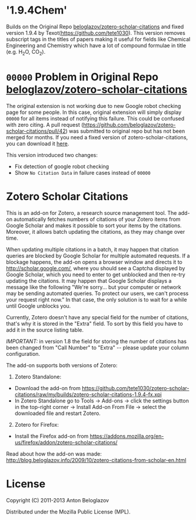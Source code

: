 # '1.9.4Chem'
Builds on the Original Repo [beloglazov/zotero-scholar-citations](https://github.com/beloglazov/zotero-scholar-citations) and fixed version 1.9.4 by Texot(https://github.com/tete1030). This version removes subscript tags in the titles of papers making it useful for fields like Chemical Engineering and Chemistry which have a lot of compound formulae in title (e.g. H<sub>2</sub>O, CO<sub>2</sub>).

# `00000` Problem in Original Repo [beloglazov/zotero-scholar-citations](https://github.com/beloglazov/zotero-scholar-citations)

The original extension is not working due to new Google robot checking page for some people. In this case, original extension will simply display `00000` for all items instead of notifying this failure. This could be confused with zero citing. A pull request (https://github.com/beloglazov/zotero-scholar-citations/pull/42) was submitted to original repo but has not been merged for months. If you need a fixed version of zotero-scholar-citations, you can download it [here](https://github.com/tete1030/zotero-scholar-citations/raw/my/builds/zotero-scholar-citations-1.9.4-fx.xpi).

This version introduced two changes:

* Fix detection of google robot checking
* Show `No Citation Data` in failure cases instead of `00000`

# Zotero Scholar Citations

This is an add-on for Zotero, a research source management tool. The add-on automatically fetches numbers of citations of your Zotero items from Google Scholar and makes it possible to sort your items by the citations. Moreover, it allows batch updating the citations, as they may change over time.

When updating multiple citations in a batch, it may happen that citation queries are blocked by Google Scholar for multiple automated requests. If a blockage happens, the add-on opens a browser window and directs it to http://scholar.google.com/, where you should see a Captcha displayed by Google Scholar, which you need to enter to get unblocked and then re-try updating the citations. It may happen that Google Scholar displays a message like the following "We're sorry... but your computer or network may be sending automated queries. To protect our users, we can't process your request right now." In that case, the only solution is to wait for a while until Google unblocks you.

Currently, Zotero doesn't have any special field for the number of citations, that's why it is stored in the "Extra" field. To sort by this field you have to add it in the source listing table.

*IMPORTANT:* in version 1.8 the field for storing the number of citations has been changed from "Call Number" to "Extra" -- please update your column configuration.

The add-on supports both versions of Zotero:

1. Zotero Standalone:
  - Download the add-on from https://github.com/tete1030/zotero-scholar-citations/raw/my/builds/zotero-scholar-citations-1.9.4-fx.xpi
  - In Zotero Standalone go to Tools -> Add-ons -> click the settings button in the top-right corner -> Install Add-on From File -> select the downloaded file and restart Zotero.
2. Zotero for Firefox:
  - Install the Firefox add-on from https://addons.mozilla.org/en-us/firefox/addon/zotero-scholar-citations/

Read about how the add-on was made: http://blog.beloglazov.info/2009/10/zotero-citations-from-scholar-en.html

# License

Copyright (C) 2011-2013 Anton Beloglazov

Distributed under the Mozilla Public License (MPL).
